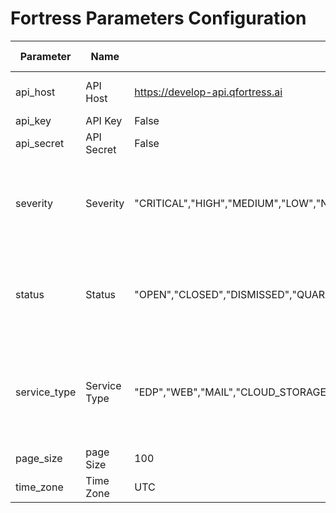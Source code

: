 # Fortress Parameters Configuration
Parameter                           | Name | Default Value | Type | Required (True/False) | Description
---                                 | --- | --- | --- |--- |---
api_host                            | API Host | https://develop-api.qfortress.ai | String | True | IP or URL for the instance.
api_key                             | API Key | False | Authentication | True | 
api_secret                          | API Secret | False | Authentication | True | 
severity                            | Severity | "CRITICAL","HIGH","MEDIUM","LOW","NONE" | array of strings | False | his parameter is an array of strings used to filter alerts by severity.
status                              | Status | "OPEN","CLOSED","DISMISSED","QUARANTINED" | array of string | False | his parameter is an array of strings used to filter alerts by status.
service_type                        | Service Type | "EDP","WEB","MAIL","CLOUD_STORAGE","VMDR","ATTACK_SIMULATOR","MERLIN_AI","SANDBOX" | array of string | False | this parameter is an array of strings used to filter alerts by service type.
page_size                           | page Size | 100 | integer | True | 
time_zone                           | Time Zone | UTC | Authentication | string | 
